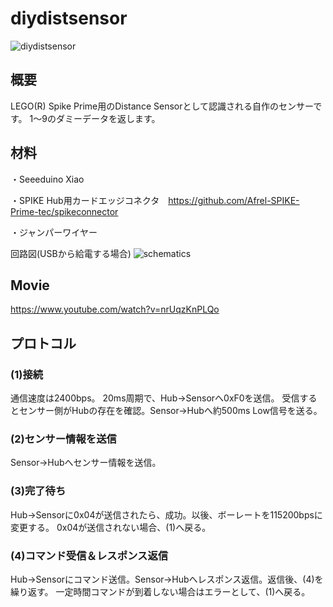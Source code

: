 # diydistsensor

![diydistsensor](https://user-images.githubusercontent.com/5597377/125673593-851458ac-01b9-4ab9-953b-776fc8dae487.jpg)

## 概要
LEGO(R) Spike Prime用のDistance Sensorとして認識される自作のセンサーです。
1～9のダミーデータを返します。

## 材料
・Seeeduino Xiao

・SPIKE Hub用カードエッジコネクタ　https://github.com/Afrel-SPIKE-Prime-tec/spikeconnector

・ジャンパーワイヤー

回路図(USBから給電する場合)
![schematics](https://user-images.githubusercontent.com/5597377/125700218-60866e66-431d-4ab3-ae54-b6ac945de928.png)

## Movie

https://www.youtube.com/watch?v=nrUqzKnPLQo

## プロトコル
### (1)接続
通信速度は2400bps。
20ms周期で、Hub→Sensorへ0xF0を送信。
受信するとセンサー側がHubの存在を確認。Sensor→Hubへ約500ms Low信号を送る。

### (2)センサー情報を送信
Sensor→Hubへセンサー情報を送信。

### (3)完了待ち
Hub→Sensorに0x04が送信されたら、成功。以後、ボーレートを115200bpsに変更する。
0x04が送信されない場合、(1)へ戻る。

### (4)コマンド受信＆レスポンス返信
Hub→Sensorにコマンド送信。Sensor→Hubへレスポンス返信。返信後、(4)を繰り返す。
一定時間コマンドが到着しない場合はエラーとして、(1)へ戻る。
